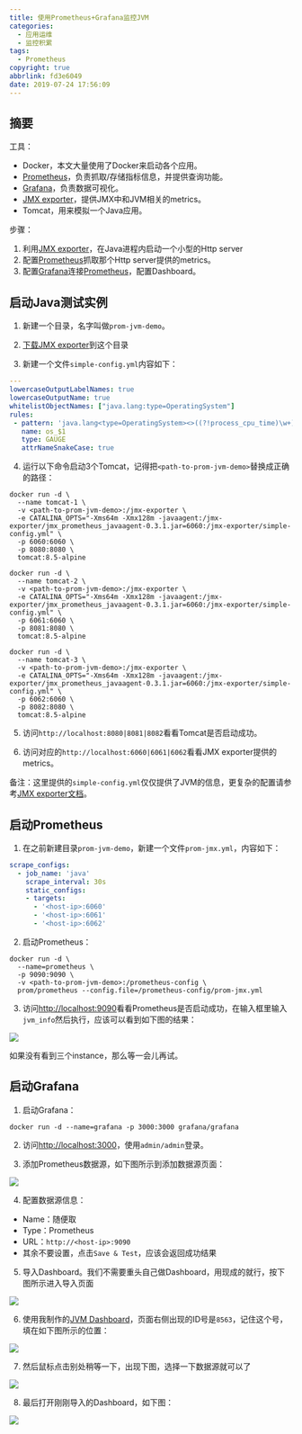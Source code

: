 ```yaml
---
title: 使用Prometheus+Grafana监控JVM
categories:
  - 应用运维
  - 监控积累
tags:
  - Prometheus
copyright: true
abbrlink: fd3e6049
date: 2019-07-24 17:56:09
---
```


## 摘要

工具：

- Docker，本文大量使用了Docker来启动各个应用。
- [Prometheus](https://prometheus.io/)，负责抓取/存储指标信息，并提供查询功能。
- [Grafana](https://grafana.com/)，负责数据可视化。
- [JMX exporter](https://github.com/prometheus/jmx_exporter)，提供JMX中和JVM相关的metrics。
- Tomcat，用来模拟一个Java应用。

步骤：

1. 利用[JMX exporter](https://github.com/prometheus/jmx_exporter)，在Java进程内启动一个小型的Http server
2. 配置[Prometheus](https://prometheus.io/)抓取那个Http server提供的metrics。
3. 配置[Grafana](https://grafana.com/)连接[Prometheus](https://prometheus.io/)，配置Dashboard。

<!--more-->

## 启动Java测试实例

1) 新建一个目录，名字叫做`prom-jvm-demo`。

2) [下载JMX exporter](https://repo1.maven.org/maven2/io/prometheus/jmx/jmx_prometheus_javaagent/0.3.1/jmx_prometheus_javaagent-0.3.1.jar)到这个目录

3) 新建一个文件`simple-config.yml`内容如下：

```yaml
---
lowercaseOutputLabelNames: true
lowercaseOutputName: true
whitelistObjectNames: ["java.lang:type=OperatingSystem"]
rules:
 - pattern: 'java.lang<type=OperatingSystem><>((?!process_cpu_time)\w+):'
   name: os_$1
   type: GAUGE
   attrNameSnakeCase: true
```

4) 运行以下命令启动3个Tomcat，记得把`<path-to-prom-jvm-demo>`替换成正确的路径：

```shell
docker run -d \
  --name tomcat-1 \
  -v <path-to-prom-jvm-demo>:/jmx-exporter \
  -e CATALINA_OPTS="-Xms64m -Xmx128m -javaagent:/jmx-exporter/jmx_prometheus_javaagent-0.3.1.jar=6060:/jmx-exporter/simple-config.yml" \
  -p 6060:6060 \
  -p 8080:8080 \
  tomcat:8.5-alpine

docker run -d \
  --name tomcat-2 \
  -v <path-to-prom-jvm-demo>:/jmx-exporter \
  -e CATALINA_OPTS="-Xms64m -Xmx128m -javaagent:/jmx-exporter/jmx_prometheus_javaagent-0.3.1.jar=6060:/jmx-exporter/simple-config.yml" \
  -p 6061:6060 \
  -p 8081:8080 \
  tomcat:8.5-alpine

docker run -d \
  --name tomcat-3 \
  -v <path-to-prom-jvm-demo>:/jmx-exporter \
  -e CATALINA_OPTS="-Xms64m -Xmx128m -javaagent:/jmx-exporter/jmx_prometheus_javaagent-0.3.1.jar=6060:/jmx-exporter/simple-config.yml" \
  -p 6062:6060 \
  -p 8082:8080 \
  tomcat:8.5-alpine
```

5) 访问`http://localhost:8080|8081|8082`看看Tomcat是否启动成功。

6) 访问对应的`http://localhost:6060|6061|6062`看看JMX exporter提供的metrics。

备注：这里提供的`simple-config.yml`仅仅提供了JVM的信息，更复杂的配置请参考[JMX exporter文档](https://github.com/prometheus/jmx_exporter)。

## 启动Prometheus

1) 在之前新建目录`prom-jvm-demo`，新建一个文件`prom-jmx.yml`，内容如下：

```yaml
scrape_configs:
  - job_name: 'java'
    scrape_interval: 30s
    static_configs:
    - targets:
      - '<host-ip>:6060'
      - '<host-ip>:6061'
      - '<host-ip>:6062'
```

2) 启动Prometheus：

```shell
docker run -d \
  --name=prometheus \
  -p 9090:9090 \
  -v <path-to-prom-jvm-demo>:/prometheus-config \
  prom/prometheus --config.file=/prometheus-config/prom-jmx.yml
```

3) 访问[http://localhost:9090](http://localhost:9090/)看看Prometheus是否启动成功，在输入框里输入`jvm_info`然后执行，应该可以看到如下图的结果：

![](使用Prometheus-Grafana监控JVM/1.png)

如果没有看到三个instance，那么等一会儿再试。

## 启动Grafana

1) 启动Grafana：

```shell
docker run -d --name=grafana -p 3000:3000 grafana/grafana
```

2) 访问[http://localhost:3000](http://localhost:3000/)，使用`admin/admin`登录。

3) 添加Prometheus数据源，如下图所示到添加数据源页面：

![](使用Prometheus-Grafana监控JVM/2.png)

4) 配置数据源信息：

- Name：随便取
- Type：Prometheus
- URL：`http://<host-ip>:9090`
- 其余不要设置，点击`Save & Test`，应该会返回成功结果

5) 导入Dashboard。我们不需要重头自己做Dashboard，用现成的就行，按下图所示进入导入页面

![](使用Prometheus-Grafana监控JVM/3.png)

6) 使用我制作的[JVM Dashboard](https://grafana.com/dashboards/8563)，页面右侧出现的ID号是`8563`，记住这个号，填在如下图所示的位置：

![](使用Prometheus-Grafana监控JVM/4.png)

7) 然后鼠标点击别处稍等一下，出现下图，选择一下数据源就可以了

![](使用Prometheus-Grafana监控JVM/5.png)

8) 最后打开刚刚导入的Dashboard，如下图：

![](使用Prometheus-Grafana监控JVM/6.png)

